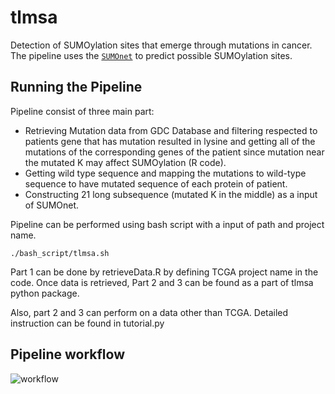 # tlmsa
Detection of SUMOylation sites that emerge through mutations in cancer. The pipeline uses the [`SUMOnet`](https://github.com/berkedilekoglu/SUMOnet) to predict possible SUMOylation sites.

## Running the Pipeline
Pipeline consist of three main part:

- Retrieving Mutation data from GDC Database and filtering respected to patients gene that has mutation resulted in lysine and getting all of the mutations of the corresponding genes of the patient since mutation near the mutated K may affect SUMOylation (R code).
- Getting wild type sequence and mapping the mutations to wild-type sequence to have mutated sequence of each protein of patient.
- Constructing 21 long subsequence (mutated K in the middle) as a input of SUMOnet.

Pipeline can be performed using bash script with a input of path and project name.

```shell
./bash_script/tlmsa.sh
```


Part 1 can be done by retrieveData.R by defining TCGA project name in the code. Once data is retrieved, Part 2 and 3 can be found as a part of tlmsa python package. 

Also, part 2 and 3 can perform on a data other than TCGA. Detailed instruction can be found in tutorial.py 


## Pipeline workflow


 ![workflow](https://user-images.githubusercontent.com/72014272/216789003-93ad3991-2f1f-44da-a028-f084efab50bc.jpg)



